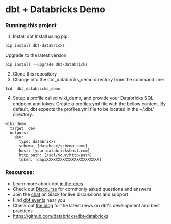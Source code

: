 # dbt + Databricks Demo

### Running this project

1. Install dbt 
Install using pip:
```nofmt
pip install dbt-databricks
```

Upgrade to the latest version
```nofmt
pip install --upgrade dbt-databricks
```

2. Clone this repository
3. Change into the dbt_databricks_demo directory from the command line:
```nofmt
$cd  dbt_databricks_demo
```
4. Setup a profile called wiki_demo, and provide your Databricks SQL endpoint and token.
Create a profiles.yml file with the bellow content. By default, dbt expects the profiles.yml file to be located in the ~/.dbt/ directory.

```nofmt
wiki_demo:
  target: dev
  outputs:
    dev:
      type: databricks
      schema: [database/schema name]
      host: [your.databrickshost.com]
      http_path: [/sql/your/http/path]
      token: [dapiXXXXXXXXXXXXXXXXXXXXXXX]
```


### Resources:
- Learn more about dbt [in the docs](https://docs.getdbt.com/docs/introduction)
- Check out [Discourse](https://discourse.getdbt.com/) for commonly asked questions and answers
- Join the [chat](https://community.getdbt.com/) on Slack for live discussions and support
- Find [dbt events](https://events.getdbt.com) near you
- Check out [the blog](https://blog.getdbt.com/) for the latest news on dbt's development and best practices
- https://github.com/databricks/dbt-databricks
